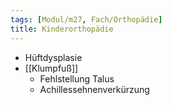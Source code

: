 ```yaml
---
tags: [Modul/m27, Fach/Orthopädie]
title: Kinderorthopädie
---
```

- Hüftdysplasie
- [[Klumpfuß]]
	- Fehlstellung Talus
	- Achillessehnenverkürzung